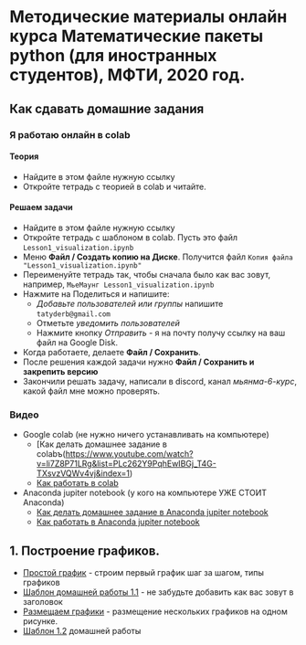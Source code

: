 # Методические материалы онлайн курса Математические пакеты python (для иностранных студентов), МФТИ, 2020 год.

## Как сдавать домашние задания

### Я работаю онлайн в colab

#### Теория

* Найдите в этом файле нужную ссылку
* Откройте тетрадь с теорией в colab и читайте.

#### Решаем задачи

* Найдите в этом файле нужную ссылку
* Откройте тетрадь с шаблоном в colab. Пусть это файл `Lesson1_visualization.ipynb`
* Меню **Файл / Создать копию на Диске**. Получится файл `Копия файла "Lesson1_visualization.ipynb"`
* Переименуйте тетрадь так, чтобы сначала было как вас зовут, например, `МьеМаунг Lesson1_visualization.ipynb`
* Нажмите на Поделиться и напишите:
  * *Добавьте пользователей или группы* напишите `tatyderb@gmail.com`
  * Отметьте *уведомить пользователей*
  * Нажмите кнопку *Отправить* - я на почту получу ссылку на ваш файл на Google Disk.
* Когда работаете, делаете **Файл / Сохранить**.
* После решения каждой задачи нужно **Файл / Сохранить и закрепить версию**
* Закончили решать задачу, написали в discord, канал *мьянма-6-курс*, какой файл мне можно проверять.

### Видео

* Google colab (не нужно ничего устанавливать на компьютере)
  * [Как делать домашнее задание в colabъ(https://www.youtube.com/watch?v=li7Z8P71LRg&list=PLc262Y9PqhEwIBGj_T4G-TXsvzVQWv4vj&index=1)
  * [Как работать в colab](https://www.youtube.com/watch?v=9HVuDK5OhKQ&list=PLc262Y9PqhEwIBGj_T4G-TXsvzVQWv4vj&index=2)
* Anaconda jupiter notebook (у кого на компьютере УЖЕ СТОИТ Anaconda)
  * [Как делать домашнее задание в Anaconda jupiter notebook](https://www.youtube.com/watch?v=i-m-4wiBSIo&list=PLc262Y9PqhEwIBGj_T4G-TXsvzVQWv4vj&index=4)
  * [Как работать в  Anaconda jupiter notebook](https://www.youtube.com/watch?v=p97ttk7EeCY&list=PLc262Y9PqhEwIBGj_T4G-TXsvzVQWv4vj&index=3)


## 1. Построение графиков.

* [Простой график](https://colab.research.google.com/github/tatyderb/m2020/blob/master/1_visualization/1_simple_plot.ipynb) - строим первый график шаг за шагом, типы графиков
* [Шаблон домашней работы 1.1](https://colab.research.google.com/github/tatyderb/m2020/blob/master/1_visualization/1_1_homework.ipynb) - не забудьте добавить как вас зовут в заголовок
* [Размещаем графики]() - размещение нескольких графиков на одном рисунке.
* [Шаблон 1.2]() домашней работы

